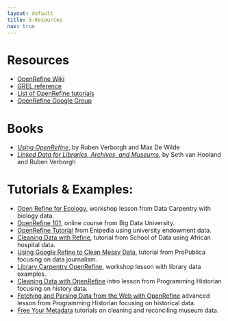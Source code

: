 ```yaml
---
layout: default
title: 5-Resources
nav: true
---
```


# Resources

- [OpenRefine Wiki](https://github.com/OpenRefine/OpenRefine/wiki)
- [GREL reference](https://github.com/OpenRefine/OpenRefine/wiki/General-Refine-Expression-Language)
- [List of OpenRefine tutorials](https://github.com/OpenRefine/OpenRefine/wiki/External-Resources)
- [OpenRefine Google Group](http://groups.google.com/d/forum/openrefine)

# Books

- [*Using OpenRefine*](https://www.packtpub.com/big-data-and-business-intelligence/using-openrefine), by Ruben Verborgh and Max De Wilde
- [*Linked Data for Libraries, Archives, and Museums*](http://book.freeyourmetadata.org/), by Seth van Hooland and Ruben Verborgh

# Tutorials & Examples:

- [Open Refine for Ecology](http://www.datacarpentry.org/OpenRefine-ecology-lesson/), workshop lesson from Data Carpentry with biology data.
- [OpenRefine 101](https://bigdatauniversity.com/courses/introduction-to-openrefine/), online course from Big Data University.
- [OpenRefine Tutorial](http://enipedia.tudelft.nl/wiki/OpenRefine_Tutorial) from Enipedia using university endowment data.
- [Cleaning Data with Refine](http://schoolofdata.org/handbook/recipes/cleaning-data-with-refine/), tutorial from School of Data using African hospital data.
- [Using Google Refine to Clean Messy Data](https://www.propublica.org/nerds/item/using-google-refine-for-data-cleaning), tutorial from ProPublica focusing on data journalism.
- [Library Carpentry OpenRefine](https://librarycarpentry.github.io/lc-open-refine/), workshop lesson with library data examples.
- [Cleaning Data with OpenRefine](http://programminghistorian.org/lessons/cleaning-data-with-openrefine) intro lesson from Programming Historian focusing on history data.
- [Fetching and Parsing Data from the Web with OpenRefine](https://programminghistorian.org/lessons/fetch-and-parse-data-with-openrefine) advanced lesson from Programming Historian focusing on historical data.
- [Free Your Metadata](http://freeyourmetadata.org/) tutorials on cleaning and reconciling museum data.
